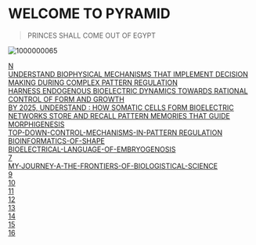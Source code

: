 # WELCOME TO PYRAMID
> PRINCES SHALL COME OUT OF EGYPT

![1000000065](https://github.com/user-attachments/assets/)


[N](https://raw.githubusercontent.com/movicolon/PYRAMID/main/N)  
[UNDERSTAND BIOPHYSICAL MECHANISMS 
THAT IMPLEMENT DECISION MAKING DURING COMPLEX PATTERN REGULATION ](https://raw.githubusercontent.com/movicolon/PYRAMID/main/1)  
[HARNESS ENDOGENOUS BIOELECTRIC DYNAMICS 
TOWARDS RATIONAL CONTROL OF FORM 
AND GROWTH](https://raw.githubusercontent.com/movicolon/PYRAMID/main/2)  
[BY 2025, UNDERSTAND : HOW SOMATIC
CELLS FORM BIOELECTRIC NETWORKS
STORE AND RECALL PATTERN MEMORIES THAT GUIDE 
MORPHIGENESIS](https://raw.githubusercontent.com/movicolon/PYRAMID/main/3)  
[TOP-DOWN-CONTROL-MECHANISMS-IN-PATTERN 
REGULATION](https://raw.githubusercontent.com/movicolon/PYRAMIDmain/18)  
[BIOINFORMATICS-OF-SHAPE](https://raw.githubusercontent.com/movicolon/PYRAMID/main/5)  
[BIOELECTRICAL-LANGUAGE-OF-EMBRYOGENOSIS](https://raw.githubusercontent.com/movicolon/PYRAMIDmain/128)  
[7](https://raw.githubusercontent.com/movicolon/PYRAMIDmain/13)  
[MY-JOURNEY-A-THE-FRONTIERS-OF-BIOLOGISTICAL-SCIENCE](https://raw.githubusercontent.com/movicolon/PYRAMID/main/8)  
[9](https://raw.githubusercontent.com/movicolon/PYRAMID/main/9)  
[10](https://raw.githubusercontent.com/movicolon/PYRAMID/main/10)  
[11](https://raw.githubusercontent.com/movicolon/PYRAMID/main/11)  
[12](https://raw.githubusercontent.com/movicolon/PYRAMID/main/12)  
[13](https://raw.githubusercontent.com/movicolon/PYRAMID/main/13)  
[14](https://raw.githubusercontent.com/movicolon/PYRAMID/main/14)  
[15](https://raw.githubusercontent.com/movicolon/PYRAMID/main/15)  
[16](https://raw.githubusercontent.com/movicolon/PYRAMID/main/16)  
